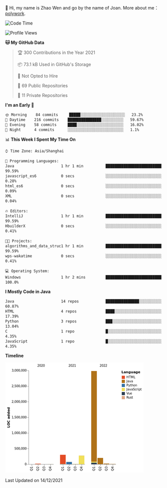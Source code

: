 :wave: Hi, my name is Zhao Wen and go by the name of Joan.
More about me： [polywork](https://www.polywork.com/equalandfalse).





<!--START_SECTION:waka-->
![Code Time](http://img.shields.io/badge/Code%20Time-1%20hr%202%20mins-blue)

![Profile Views](http://img.shields.io/badge/Profile%20Views-3-blue)

**🐱 My GitHub Data** 

> 🏆 300 Contributions in the Year 2021
 > 
> 📦 73.1 kB Used in GitHub's Storage 
 > 
> 🚫 Not Opted to Hire
 > 
> 📜 69 Public Repositories 
 > 
> 🔑 11 Private Repositories  
 > 
**I'm an Early 🐤** 

```text
🌞 Morning    84 commits     █████░░░░░░░░░░░░░░░░░░░░   23.2% 
🌆 Daytime    216 commits    ███████████████░░░░░░░░░░   59.67% 
🌃 Evening    58 commits     ████░░░░░░░░░░░░░░░░░░░░░   16.02% 
🌙 Night      4 commits      ░░░░░░░░░░░░░░░░░░░░░░░░░   1.1%

```


📊 **This Week I Spent My Time On** 

```text
⌚︎ Time Zone: Asia/Shanghai

💬 Programming Languages: 
Java                     1 hr 1 min          █████████████████████████   99.59% 
javascript_es6           0 secs              ░░░░░░░░░░░░░░░░░░░░░░░░░   0.28% 
html_es6                 0 secs              ░░░░░░░░░░░░░░░░░░░░░░░░░   0.09% 
XML                      0 secs              ░░░░░░░░░░░░░░░░░░░░░░░░░   0.04%

🔥 Editors: 
IntelliJ                 1 hr 1 min          █████████████████████████   99.59% 
HbuilderX                0 secs              ░░░░░░░░░░░░░░░░░░░░░░░░░   0.41%

🐱‍💻 Projects: 
algorithms_and_data_struc1 hr 1 min          █████████████████████████   99.59% 
wps-wakatime             0 secs              ░░░░░░░░░░░░░░░░░░░░░░░░░   0.41%

💻 Operating System: 
Windows                  1 hr 2 mins         █████████████████████████   100.0%

```

**I Mostly Code in Java** 

```text
Java                     14 repos            ███████████████░░░░░░░░░░   60.87% 
HTML                     4 repos             ████░░░░░░░░░░░░░░░░░░░░░   17.39% 
Python                   3 repos             ███░░░░░░░░░░░░░░░░░░░░░░   13.04% 
C                        1 repo              █░░░░░░░░░░░░░░░░░░░░░░░░   4.35% 
JavaScript               1 repo              █░░░░░░░░░░░░░░░░░░░░░░░░   4.35%

```


**Timeline**

![Chart not found](https://raw.githubusercontent.com/ybqdren/ybqdren/main/charts/bar_graph.png) 


 Last Updated on 14/12/2021
<!--END_SECTION:waka-->

